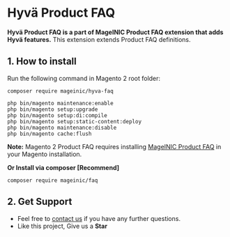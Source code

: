 # Hyvä Product FAQ

**Hyvä Product FAQ is a part of MageINIC Product FAQ extension that adds Hyvä features.** This extension extends Product FAQ definitions.

## 1. How to install

Run the following command in Magento 2 root folder:

```
composer require mageinic/hyva-faq

php bin/magento maintenance:enable
php bin/magento setup:upgrade
php bin/magento setup:di:compile
php bin/magento setup:static-content:deploy
php bin/magento maintenance:disable
php bin/magento cache:flush
```

**Note:**
Magento 2 Product FAQ requires installing [MageINIC Product FAQ](https://github.com/mageinic/faq) in your Magento installation.

**Or Install via composer [Recommend]**
```
composer require mageinic/faq
```

## 2. Get Support

- Feel free to [contact us](https://www.mageinic.com/contact.html) if you have any further questions.
- Like this project, Give us a **Star**
